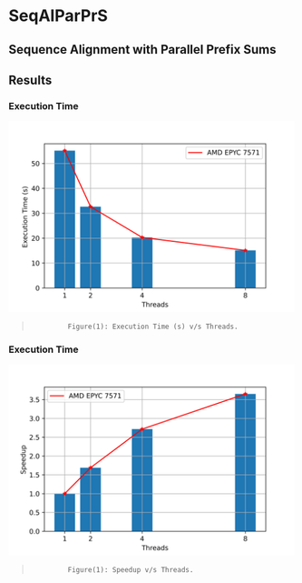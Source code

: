 # SeqAlParPrS
## Sequence Alignment with Parallel Prefix Sums

## Results
### Execution Time 
![Alt text](ExecTime.png?raw=true "Execution Time (s)")
>              Figure(1): Execution Time (s) v/s Threads.

### Execution Time 
![Alt text](SpeedUp.png?raw=true "Speed Up")
>              Figure(1): Speedup v/s Threads.
